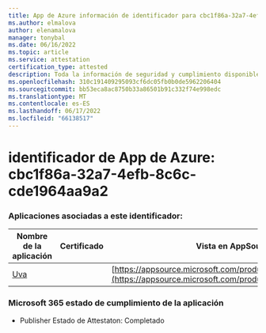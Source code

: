 ```yaml
---
title: App de Azure información de identificador para cbc1f86a-32a7-4efb-8c6c-cde1964aa9a2
ms.author: elmalova
author: elenamalova
manager: tonybal
ms.date: 06/16/2022
ms.topic: article
ms.service: attestation
certification_type: attested
description: Toda la información de seguridad y cumplimiento disponible para cbc1f86a-32a7-4efb-8c6c-cde1964aa9a2.
ms.openlocfilehash: 310c191409295093cf6dc05fb0b0de5962206404
ms.sourcegitcommit: bb53eca8ac8750b33a86501b91c332f74e998edc
ms.translationtype: MT
ms.contentlocale: es-ES
ms.lasthandoff: 06/17/2022
ms.locfileid: "66138517"
---
```

# <a name="azure-app-id-cbc1f86a-32a7-4efb-8c6c-cde1964aa9a2"></a>identificador de App de Azure: cbc1f86a-32a7-4efb-8c6c-cde1964aa9a2


### <a name="apps-associated-with-this-id"></a>Aplicaciones asociadas a este identificador:
| **Nombre de la aplicación** | **Certificado** | **Vista en AppSource** |
|--------------|---------------|-----------------------|
| [Uva](../forward/WA200004138.md) |  | [https://appsource.microsoft.com/product/office/WA200004138](https://appsource.microsoft.com/product/office/WA200004138) |

### <a name="microsoft-365-app-compliance-status"></a>Microsoft 365 estado de cumplimiento de la aplicación
- Publisher Estado de Attestaton: Completado
